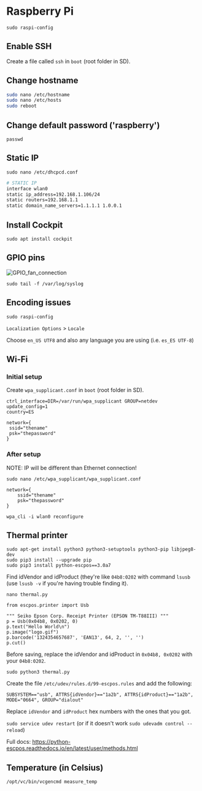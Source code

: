 # Raspberry Pi

`sudo raspi-config`


## Enable SSH

Create a file called `ssh` in `boot` (root folder in SD).


## Change hostname

```sh
sudo nano /etc/hostname
sudo nano /etc/hosts
sudo reboot
```

## Change default password ('raspberry')

`passwd`


## Static IP

`sudo nano /etc/dhcpcd.conf`

```sh
# STATIC IP
interface wlan0
static ip_address=192.168.1.106/24
static routers=192.168.1.1
static domain_name_servers=1.1.1.1 1.0.0.1
```




## Install Cockpit

`sudo apt install cockpit`


## GPIO pins

![GPIO_fan_connection](https://user-images.githubusercontent.com/141241/136574270-7e676a79-7466-499d-b393-4f756fc78156.jpeg)


`sudo tail -f /var/log/syslog`

## Encoding issues

`sudo raspi-config`

`Localization Options` > `Locale`

Choose `en_US UTF8` and also any language you are using (i.e. `es_ES UTF-8`)


## Wi-Fi

### Initial setup

Create `wpa_supplicant.conf` in `boot` (root folder in SD).

```
ctrl_interface=DIR=/var/run/wpa_supplicant GROUP=netdev
update_config=1
country=ES

network={
 ssid="thename"
 psk="thepassword"
}
```


### After setup

NOTE: IP will be different than Ethernet connection!

`sudo nano /etc/wpa_supplicant/wpa_supplicant.conf`

```
network={
    ssid="thename"
    psk="thepassword"
}
```

`wpa_cli -i wlan0 reconfigure`


## Thermal printer

```
sudo apt-get install python3 python3-setuptools python3-pip libjpeg8-dev
sudo pip3 install --upgrade pip
sudo pip3 install python-escpos==3.0a7
```

Find idVendor and idProduct (they're like `04b8:0202` with command `lsusb` (use `lsusb -v` if you're having trouble finding it).

`nano thermal.py`

```
from escpos.printer import Usb

""" Seiko Epson Corp. Receipt Printer (EPSON TM-T88III) """
p = Usb(0x04b8, 0x0202, 0)
p.text("Hello World\n")
p.image("logo.gif")
p.barcode('1324354657687', 'EAN13', 64, 2, '', '')
p.cut()
```

Before saving, replace the idVendor and idProduct in `0x04b8, 0x0202` with your `04b8:0202`.

`sudo python3 thermal.py`


Create the file `/etc/udev/rules.d/99-escpos.rules` and add the following: 

`SUBSYSTEM=="usb", ATTRS{idVendor}=="1a2b", ATTRS{idProduct}=="1a2b", MODE="0664", GROUP="dialout"`

Replace `idVendor` and `idProduct` hex numbers with the ones that you got.

`sudo service udev restart` (or if it doesn't work `sudo udevadm control --reload`)

Full docs: https://python-escpos.readthedocs.io/en/latest/user/methods.html


## Temperature (in Celsius)

`/opt/vc/bin/vcgencmd measure_temp`
